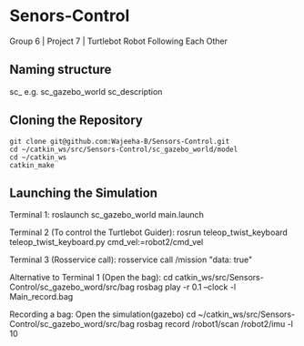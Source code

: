 # Senors-Control
Group 6 | Project 7 | Turtlebot Robot Following Each Other
## Naming structure
sc_<packagename>
e.g. sc_gazebo_world
     sc_description

## Cloning the Repository
    git clone git@github.com:Wajeeha-B/Sensors-Control.git
    cd ~/catkin_ws/src/Sensors-Control/sc_gazebo_world/model
    cd ~/catkin_ws
    catkin_make

## Launching the Simulation
Terminal 1:
roslaunch sc_gazebo_world main.launch

Terminal 2 (To control the Turtlebot Guider):
rosrun teleop_twist_keyboard teleop_twist_keyboard.py cmd_vel:=robot2/cmd_vel

Terminal 3 (Rosservice call):
rosservice call /mission "data: true"

Alternative to Terminal 1 (Open the bag):
cd  catkin_ws/src/Sensors-Control/sc_gazebo_word/src/bag
rosbag play -r 0.1 –clock -l Main_record.bag

Recording a bag:
Open the simulation(gazebo)
cd  ~/catkin_ws/src/Sensors-Control/sc_gazebo_word/src/bag
rosbag record /robot1/scan /robot2/imu -l 10



